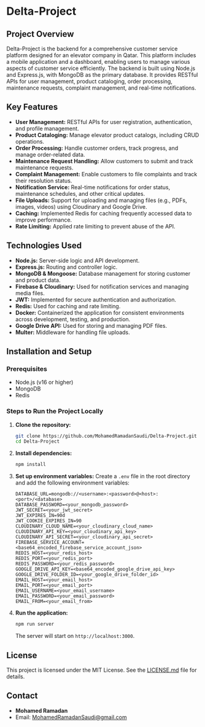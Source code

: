 # Delta-Project

## Project Overview

Delta-Project is the backend for a comprehensive customer service platform designed for an elevator company in Qatar. This platform includes a mobile application and a dashboard, enabling users to manage various aspects of customer service efficiently. The backend is built using Node.js and Express.js, with MongoDB as the primary database. It provides RESTful APIs for user management, product cataloging, order processing, maintenance requests, complaint management, and real-time notifications.

## Key Features

- **User Management:** RESTful APIs for user registration, authentication, and profile management.
- **Product Cataloging:** Manage elevator product catalogs, including CRUD operations.
- **Order Processing:** Handle customer orders, track progress, and manage order-related data.
- **Maintenance Request Handling:** Allow customers to submit and track maintenance requests.
- **Complaint Management:** Enable customers to file complaints and track their resolution status.
- **Notification Service:** Real-time notifications for order status, maintenance schedules, and other critical updates.
- **File Uploads:** Support for uploading and managing files (e.g., PDFs, images, videos) using Cloudinary and Google Drive.
- **Caching:** Implemented Redis for caching frequently accessed data to improve performance.
- **Rate Limiting:** Applied rate limiting to prevent abuse of the API.

## Technologies Used

- **Node.js:** Server-side logic and API development.
- **Express.js:** Routing and controller logic.
- **MongoDB & Mongoose:** Database management for storing customer and product data.
- **Firebase & Cloudinary:** Used for notification services and managing media files.
- **JWT:** Implemented for secure authentication and authorization.
- **Redis:** Used for caching and rate limiting.
- **Docker:** Containerized the application for consistent environments across development, testing, and production.
- **Google Drive API:** Used for storing and managing PDF files.
- **Multer:** Middleware for handling file uploads.

## Installation and Setup

### Prerequisites

- Node.js (v16 or higher)
- MongoDB
- Redis

### Steps to Run the Project Locally

1. **Clone the repository:**

   ```bash
   git clone https://github.com/MohamedRamadanSaudi/Delta-Project.git
   cd Delta-Project
   ```

2. **Install dependencies:**

   ```bash
   npm install
   ```

3. **Set up environment variables:**
   Create a `.env` file in the root directory and add the following environment variables:

   ```plaintext
   DATABASE_URL=mongodb://<username>:<password>@<host>:<port>/<database>
   DATABASE_PASSWORD=<your_mongodb_password>
   JWT_SECRET=<your_jwt_secret>
   JWT_EXPIRES_IN=90d
   JWT_COOKIE_EXPIRES_IN=90
   CLOUDINARY_CLOUD_NAME=<your_cloudinary_cloud_name>
   CLOUDINARY_API_KEY=<your_cloudinary_api_key>
   CLOUDINARY_API_SECRET=<your_cloudinary_api_secret>
   FIREBASE_SERVICE_ACCOUNT=<base64_encoded_firebase_service_account_json>
   REDIS_HOST=<your_redis_host>
   REDIS_PORT=<your_redis_port>
   REDIS_PASSWORD=<your_redis_password>
   GOOGLE_DRIVE_API_KEY=<base64_encoded_google_drive_api_key>
   GOOGLE_DRIVE_FOLDER_ID=<your_google_drive_folder_id>
   EMAIL_HOST=<your_email_host>
   EMAIL_PORT=<your_email_port>
   EMAIL_USERNAME=<your_email_username>
   EMAIL_PASSWORD=<your_email_password>
   EMAIL_FROM=<your_email_from>
   ```

4. **Run the application:**
   ```bash
   npm run server
   ```
   The server will start on `http://localhost:3000`.

## License

This project is licensed under the MIT License. See the [LICENSE.md](LICENSE.md) file for details.

## Contact

- **Mohamed Ramadan**
- Email: [MohamedRamadanSaudi@gmail.com](mailto:MohamedRamadanSaudi@gmail.com)
